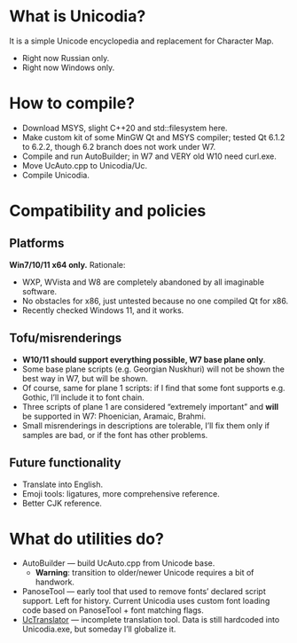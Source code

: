 # What is Unicodia?

It is a simple Unicode encyclopedia and replacement for Character Map.
* Right now Russian only.
* Right now Windows only.

# How to compile?
* Download MSYS, slight C++20 and std::filesystem here.
* Make custom kit of some MinGW Qt and MSYS compiler; tested Qt 6.1.2 to 6.2.2, though 6.2 branch does not work under W7.
* Compile and run AutoBuilder; in W7 and VERY old W10 need curl.exe.
* Move UcAuto.cpp to Unicodia/Uc.
* Compile Unicodia.

# Compatibility and policies

## Platforms
**Win7/10/11 x64 only.** Rationale:
* WXP, WVista and W8 are completely abandoned by all imaginable software.
* No obstacles for x86, just untested because no one compiled Qt for x86.
* Recently checked Windows 11, and it works.

## Tofu/misrenderings
* **W10/11 should support everything possible, W7 base plane only**.
* Some base plane scripts (e.g. Georgian Nuskhuri) will not be shown the best way in W7, but will be shown.
* Of course, same for plane 1 scripts: if I find that some font supports e.g. Gothic, I’ll include it to font chain.
* Three scripts of plane 1 are considered “extremely important” and **will** be supported in W7: Phoenician, Aramaic, Brahmi.
* Small misrenderings in descriptions are tolerable, I’ll fix them only if samples are bad, or if the font has other problems.

## Future functionality
* Translate into English.
* Emoji tools: ligatures, more comprehensive reference.
* Better CJK reference.

# What do utilities do?
* AutoBuilder — build UcAuto.cpp from Unicode base.
  * **Warning**: transition to older/newer Unicode requires a bit of handwork.
* PanoseTool — early tool that used to remove fonts’ declared script support. Left for history. Current Unicodia uses custom font loading code based on PanoseTool + font matching flags.
* [UcTranslator](https://github.com/Mercury13/utranslator) — incomplete translation tool. Data is still hardcoded into Unicodia.exe, but someday I’ll globalize it.
